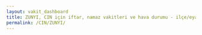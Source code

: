 ```yaml
---
layout: vakit_dashboard
title: ZUNYI, CIN için iftar, namaz vakitleri ve hava durumu - ilçe/eyalet seç
permalink: /CIN/ZUNYI/
---
```


<script type="text/javascript">
  var GLOBAL_COUNTRY = 'CIN';
  var GLOBAL_CITY = 'ZUNYI';
  var GLOBAL_STATE = '';
  var lat = 72;
  var lon = 21;
</script>
